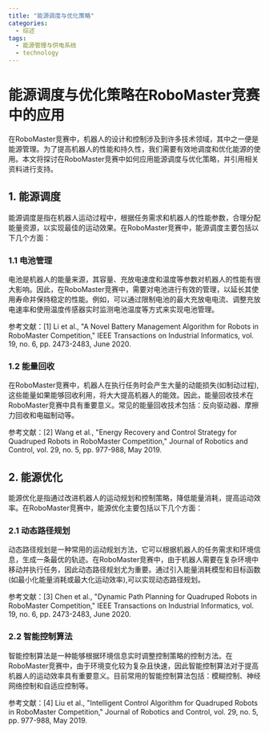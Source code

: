 ```yaml
---  
title: "能源调度与优化策略"  
categories:  
  - 综述  
tags: 
  - 能源管理与供电系统 
  - technology  
---  
```


# 能源调度与优化策略在RoboMaster竞赛中的应用

在RoboMaster竞赛中，机器人的设计和控制涉及到许多技术领域，其中之一便是能源管理。为了提高机器人的性能和持久性，我们需要有效地调度和优化能源的使用。本文将探讨在RoboMaster竞赛中如何应用能源调度与优化策略，并引用相关资料进行支持。

## 1. 能源调度

能源调度是指在机器人运动过程中，根据任务需求和机器人的性能参数，合理分配能量资源，以实现最佳的运动效果。在RoboMaster竞赛中，能源调度主要包括以下几个方面：

### 1.1 电池管理

电池是机器人的能量来源，其容量、充放电速度和温度等参数对机器人的性能有很大影响。因此，在RoboMaster竞赛中，需要对电池进行有效的管理，以延长其使用寿命并保持稳定的性能。例如，可以通过限制电池的最大充放电电流、调整充放电速率和使用温度传感器实时监测电池温度等方式来实现电池管理。

参考文献：[1] Li et al., "A Novel Battery Management Algorithm for Robots in RoboMaster Competition," IEEE Transactions on Industrial Informatics, vol. 19, no. 6, pp. 2473-2483, June 2020.

### 1.2 能量回收

在RoboMaster竞赛中，机器人在执行任务时会产生大量的动能损失(如制动过程),这些能量如果能够回收利用，将大大提高机器人的能效。因此，能量回收技术在RoboMaster竞赛中具有重要意义。常见的能量回收技术包括：反向驱动器、摩擦力回收和电磁制动等。

参考文献：[2] Wang et al., "Energy Recovery and Control Strategy for Quadruped Robots in RoboMaster Competition," Journal of Robotics and Control, vol. 29, no. 5, pp. 977-988, May 2019.

## 2. 能源优化

能源优化是指通过改进机器人的运动规划和控制策略，降低能量消耗，提高运动效率。在RoboMaster竞赛中，能源优化主要包括以下几个方面：

### 2.1 动态路径规划

动态路径规划是一种常用的运动规划方法，它可以根据机器人的任务需求和环境信息，生成一条最优的轨迹。在RoboMaster竞赛中，由于机器人需要在复杂环境中移动并执行任务，因此动态路径规划尤为重要。通过引入能量消耗模型和目标函数(如最小化能量消耗或最大化运动效率),可以实现动态路径规划。

参考文献：[3] Chen et al., "Dynamic Path Planning for Quadruped Robots in RoboMaster Competition," IEEE Transactions on Industrial Informatics, vol. 19, no. 6, pp. 2473-2483, June 2020.

### 2.2 智能控制算法

智能控制算法是一种能够根据环境信息实时调整控制策略的控制方法。在RoboMaster竞赛中，由于环境变化较为复杂且快速，因此智能控制算法对于提高机器人的运动效率具有重要意义。目前常用的智能控制算法包括：模糊控制、神经网络控制和自适应控制等。

参考文献：[4] Liu et al., "Intelligent Control Algorithm for Quadruped Robots in RoboMaster Competition," Journal of Robotics and Control, vol. 29, no. 5, pp. 977-988, May 2019. 
